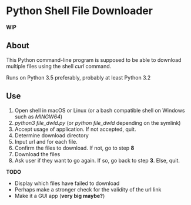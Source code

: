 # Python Shell File Downloader

**WIP**

## About

This Python command-line program is supposed to be able to download multiple files using the shell *curl* command.

Runs on Python 3.5 preferably, probably at least Python 3.2

## Use
1. Open shell in macOS or Linux (or a bash compatible shell on Windows such as *MINGW64*)
2. *python3 file_dwld.py* (or *python file_dwld* depending on the symlink)
3. Accept usage of application. If not accepted, quit.
4. Determine download directory
5. Input url and for each file. 
6. Confirm the files to download. If not, go to step **8** 
7. Download the files
8. Ask user if they want to go again. If so, go back to step **3**. Else, quit.

**TODO**
- Display which files have failed to download
- Perhaps make a stronger check for the validity of the url link
- Make it a GUI app (**very big maybe?**)
